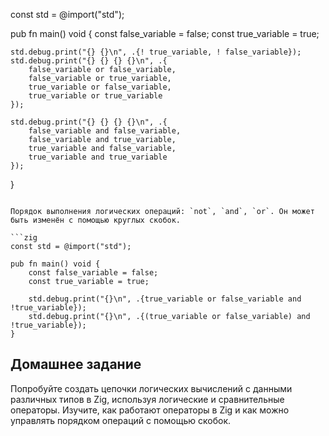 const std = @import("std");

pub fn main() void {
    const false_variable = false;
    const true_variable = true;

    std.debug.print("{} {}\n", .{! true_variable, ! false_variable});
    std.debug.print("{} {} {} {}\n", .{
        false_variable or false_variable,
        false_variable or true_variable,
        true_variable or false_variable,
        true_variable or true_variable
    });

    std.debug.print("{} {} {} {}\n", .{
        false_variable and false_variable,
        false_variable and true_variable,
        true_variable and false_variable,
        true_variable and true_variable
    });
}
```

Порядок выполнения логических операций: `not`, `and`, `or`. Он может быть изменён с помощью круглых скобок.

```zig
const std = @import("std");

pub fn main() void {
    const false_variable = false;
    const true_variable = true;

    std.debug.print("{}\n", .{true_variable or false_variable and !true_variable});
    std.debug.print("{}\n", .{(true_variable or false_variable) and !true_variable});
}
```

## Домашнее задание

Попробуйте создать цепочки логических вычислений с данными различных типов в Zig, используя логические и сравнительные операторы. Изучите, как работают операторы в Zig и как можно управлять порядком операций с помощью скобок.
